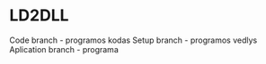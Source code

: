 # LD2DLL

Code branch - programos kodas
Setup branch - programos vedlys 
Aplication branch - programa
